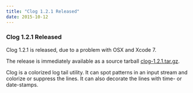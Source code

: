 ```yaml
---
title: "Clog 1.2.1 Released"
date: 2015-10-12
---
```


### Clog 1.2.1 Released 

Clog 1.2.1 is released, due to a problem with OSX and Xcode 7.

The release is immediately available as a source tarball
[clog-1.2.1.tar.gz](https://gothenburgbitfactory.org/download/clog-1.2.1.tar.gz).

Clog is a colorized log tail utility.
It can spot patterns in an input stream and colorize or suppress the lines.
It can also decorate the lines with time- or date-stamps.
